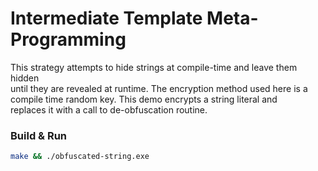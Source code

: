 # Intermediate Template Meta-Programming
This strategy attempts to hide strings at compile-time and leave them hidden  
until they are revealed at runtime. The encryption method used here is a  
compile time random key. This demo encrypts a string literal and  
replaces it with a call to de-obfuscation routine.

### Build & Run
```bash
make && ./obfuscated-string.exe
```
